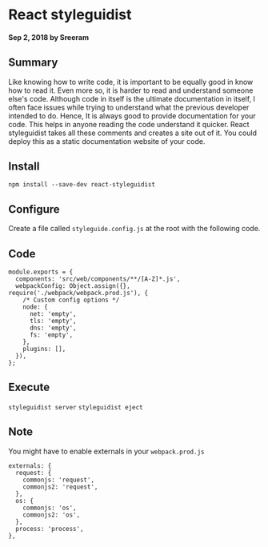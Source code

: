 # React styleguidist

#### Sep 2, 2018 by Sreeram

## Summary

Like knowing how to write code, it is important to be equally good in know how to read it. Even more so, it is harder to read and understand someone else's code. Although code in itself is the ultimate documentation in itself, I often face issues while trying to understand what the previous developer intended to do. Hence, It is always good to provide documentation for your code. This helps in anyone reading the code understand it quicker. React styleguidist takes all these comments and creates a site out of it. You could deploy this as a static documentation website of your code.

## Install
`npm install --save-dev react-styleguidist`

## Configure

Create a file called `styleguide.config.js` at the root with the following code.

## Code

    module.exports = {
      components: 'src/web/components/**/[A-Z]*.js',
      webpackConfig: Object.assign({}, require('./webpack/webpack.prod.js'), {
        /* Custom config options */
        node: {
          net: 'empty',
          tls: 'empty',
          dns: 'empty',
          fs: 'empty',
        },
        plugins: [],
      }),
    };

## Execute
`styleguidist server`
`styleguidist eject`

## Note

You might have to enable externals in your `webpack.prod.js`

    externals: {
      request: {
        commonjs: 'request',
        commonjs2: 'request',
      },
      os: {
        commonjs: 'os',
        commonjs2: 'os',
      },
      process: 'process',
    },

